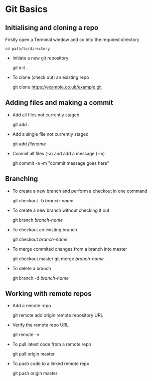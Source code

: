 # Git Basics

## Initialising and cloning a repo

Firstly open a Terminal window and cd into the required directory

    cd path/to/directory

* Initiate a new git repository

    git init .

* To clone (check out) an existing repo

    git clone https://example.co.uk/example.git

## Adding files and making a commit

* Add all files not currently staged

    git add .

* Add a single file not currently staged

    git add *filename*

* Commit all files (-a) and add a message (-m)

    git commit -a -m "commit message goes here"

## Branching

* To create a new branch and perform a checkout in one command

    git checkout -b *branch-name*

* To create a new branch without checking it out

    git branch *branch-name*

* To checkout an existing branch

    git checkout *branch-name*

* To merge commited changes from a branch into master

    git checkout master
    git merge *branch-name*

* To delete a branch

    git branch -d *branch-name*

## Working with remote repos

* Add a remote repo

    git remote add origin remote repository URL

* Verify the remote repo URL

    git remote -v

* To pull latest code from a remote repo

    git pull origin master

* To push code to a linked remote repo

    git push origin master
